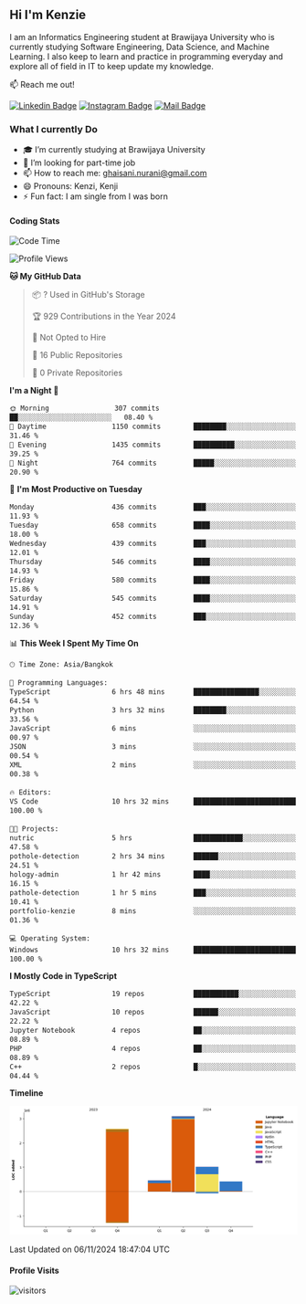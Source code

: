 ## Hi I'm Kenzie


I am an Informatics Engineering student at Brawijaya University who is currently studying Software Engineering, Data Science, and Machine Learning. I also keep to learn and practice in programming everyday and explore all of field in IT to keep update my knowledge.

:mailbox: Reach me out!

[![Linkedin Badge](https://img.shields.io/badge/-Kenzie_Taqiyassar-0e76a8?style=flat&labelColor=0e76a8&logo=linkedin&logoColor=white)](https://www.linkedin.com/in/kenzie-taqiyassar-37458b1aa/) 
[![Instagram Badge](https://img.shields.io/badge/-@__kenziehh_-e84393?style=flat&labelColor=e84393&logo=instagram&logoColor=white)](https://www.instagram.com/_kenziehh/) 
[![Mail Badge](https://img.shields.io/badge/-ghaisani.nurani-c0392b?style=flat&labelColor=c0392b&logo=gmail&logoColor=white)](mailto:ghaisani.nurani@gmail.com)

### What I currently Do

- 🎓 I’m currently studying at Brawijaya University
- 💼 I’m looking for part-time job
- 📫 How to reach me: ghaisani.nurani@gmail.com
- 😄 Pronouns: Kenzi, Kenji
- ⚡ Fun fact: I am single from I was born

#### Coding Stats
<!--START_SECTION:waka-->
![Code Time](http://img.shields.io/badge/Code%20Time-837%20hrs%2026%20mins-blue)

![Profile Views](http://img.shields.io/badge/Profile%20Views-0-blue)

**🐱 My GitHub Data** 

> 📦 ? Used in GitHub's Storage 
 > 
> 🏆 929 Contributions in the Year 2024
 > 
> 🚫 Not Opted to Hire
 > 
> 📜 16 Public Repositories 
 > 
> 🔑 0 Private Repositories 
 > 
**I'm a Night 🦉** 

```text
🌞 Morning                307 commits         ██░░░░░░░░░░░░░░░░░░░░░░░   08.40 % 
🌆 Daytime                1150 commits        ████████░░░░░░░░░░░░░░░░░   31.46 % 
🌃 Evening                1435 commits        ██████████░░░░░░░░░░░░░░░   39.25 % 
🌙 Night                  764 commits         █████░░░░░░░░░░░░░░░░░░░░   20.90 % 
```
📅 **I'm Most Productive on Tuesday** 

```text
Monday                   436 commits         ███░░░░░░░░░░░░░░░░░░░░░░   11.93 % 
Tuesday                  658 commits         ████░░░░░░░░░░░░░░░░░░░░░   18.00 % 
Wednesday                439 commits         ███░░░░░░░░░░░░░░░░░░░░░░   12.01 % 
Thursday                 546 commits         ████░░░░░░░░░░░░░░░░░░░░░   14.93 % 
Friday                   580 commits         ████░░░░░░░░░░░░░░░░░░░░░   15.86 % 
Saturday                 545 commits         ████░░░░░░░░░░░░░░░░░░░░░   14.91 % 
Sunday                   452 commits         ███░░░░░░░░░░░░░░░░░░░░░░   12.36 % 
```


📊 **This Week I Spent My Time On** 

```text
🕑︎ Time Zone: Asia/Bangkok

💬 Programming Languages: 
TypeScript               6 hrs 48 mins       ████████████████░░░░░░░░░   64.54 % 
Python                   3 hrs 32 mins       ████████░░░░░░░░░░░░░░░░░   33.56 % 
JavaScript               6 mins              ░░░░░░░░░░░░░░░░░░░░░░░░░   00.97 % 
JSON                     3 mins              ░░░░░░░░░░░░░░░░░░░░░░░░░   00.54 % 
XML                      2 mins              ░░░░░░░░░░░░░░░░░░░░░░░░░   00.38 % 

🔥 Editors: 
VS Code                  10 hrs 32 mins      █████████████████████████   100.00 % 

🐱‍💻 Projects: 
nutric                   5 hrs               ████████████░░░░░░░░░░░░░   47.58 % 
pothole-detection        2 hrs 34 mins       ██████░░░░░░░░░░░░░░░░░░░   24.51 % 
hology-admin             1 hr 42 mins        ████░░░░░░░░░░░░░░░░░░░░░   16.15 % 
pathole-detection        1 hr 5 mins         ███░░░░░░░░░░░░░░░░░░░░░░   10.41 % 
portfolio-kenzie         8 mins              ░░░░░░░░░░░░░░░░░░░░░░░░░   01.36 % 

💻 Operating System: 
Windows                  10 hrs 32 mins      █████████████████████████   100.00 % 
```

**I Mostly Code in TypeScript** 

```text
TypeScript               19 repos            ███████████░░░░░░░░░░░░░░   42.22 % 
JavaScript               10 repos            ██████░░░░░░░░░░░░░░░░░░░   22.22 % 
Jupyter Notebook         4 repos             ██░░░░░░░░░░░░░░░░░░░░░░░   08.89 % 
PHP                      4 repos             ██░░░░░░░░░░░░░░░░░░░░░░░   08.89 % 
C++                      2 repos             █░░░░░░░░░░░░░░░░░░░░░░░░   04.44 % 
```



**Timeline**

![Lines of Code chart](https://raw.githubusercontent.com/kenziehh/kenziehh/master/assets/bar_graph.png)


 Last Updated on 06/11/2024 18:47:04 UTC
<!--END_SECTION:waka-->


#### Profile Visits

![visitors](https://visitor-badge.glitch.me/badge?page_id=kenziehh.kenziehh)





